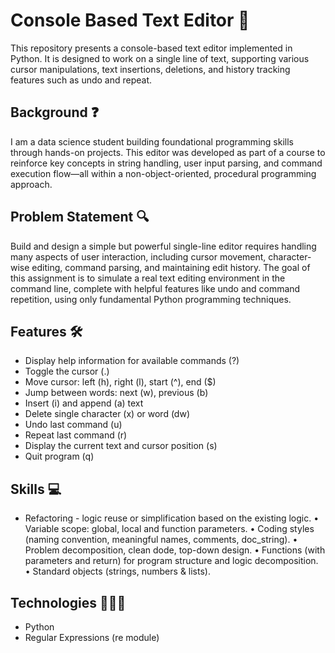 # Console Based Text Editor 📝
This repository presents a console-based text editor implemented in Python. It is designed to work on a single line of text, supporting various cursor manipulations, text insertions, deletions, and history tracking features such as undo and repeat. 

## Background ❓
I am a data science student building foundational programming skills through hands-on projects. This editor was developed as part of a course to reinforce key concepts in string handling, user input parsing, and command execution flow—all within a non-object-oriented, procedural programming approach.

## Problem Statement 🔍
Build and design a simple but powerful single-line editor requires handling many aspects of user interaction, including cursor movement, character-wise editing, command parsing, and maintaining edit history. The goal of this assignment is to simulate a real text editing environment in the command line, complete with helpful features like undo and command repetition, using only fundamental Python programming techniques.

## Features 🛠️
* Display help information for available commands (?)
* Toggle the cursor (.)
* Move cursor: left (h), right (l), start (^), end ($)
* Jump between words: next (w), previous (b)
* Insert (i) and append (a) text
* Delete single character (x) or word (dw)
* Undo last command (u)
* Repeat last command (r)
* Display the current text and cursor position (s)
* Quit program (q)

## Skills 💻
* Refactoring - logic reuse or simplification based on the existing logic.
• Variable scope: global, local and function parameters.
• Coding styles (naming convention, meaningful names, comments, doc_string).
• Problem decomposition, clean dode, top-down design.
• Functions (with parameters and return) for program structure and logic decomposition.
• Standard objects (strings, numbers & lists).

## Technologies 👩🏻‍💻
* Python
* Regular Expressions (re module)
